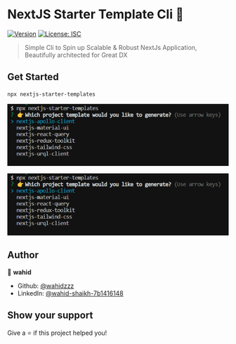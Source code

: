 #  NextJS Starter Template Cli 👋
[![Version](https://img.shields.io/npm/v/nextjs-starter-templates.svg)](https://www.npmjs.com/package/nextjs-starter-templates)
[![License: ISC](https://img.shields.io/badge/License-ISC-yellow.svg)](#)

> Simple Cli to Spin up Scalable & Robust NextJs Application, Beautifully architected for Great DX

## Get Started 

```sh
npx nextjs-starter-templates
```

![](./assets/select-template.png)

![](./assets/select-template.png)
## Author

👤 **wahid**

* Github: [@wahidzzz](https://github.com/wahidzzz)
* LinkedIn: [@wahid-shaikh-7b1416148](https://linkedin.com/in/wahid-shaikh-7b1416148)

## Show your support

Give a ⭐️ if this project helped you!

